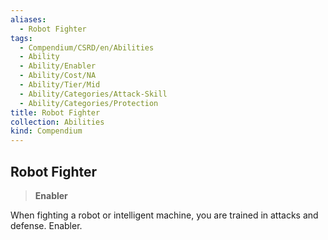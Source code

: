 ```yaml
---
aliases:
  - Robot Fighter
tags:
  - Compendium/CSRD/en/Abilities
  - Ability
  - Ability/Enabler
  - Ability/Cost/NA
  - Ability/Tier/Mid
  - Ability/Categories/Attack-Skill
  - Ability/Categories/Protection
title: Robot Fighter
collection: Abilities
kind: Compendium
---
```

## Robot Fighter  
>**Enabler**
  
When fighting a robot or intelligent machine, you are trained in attacks and defense. Enabler.